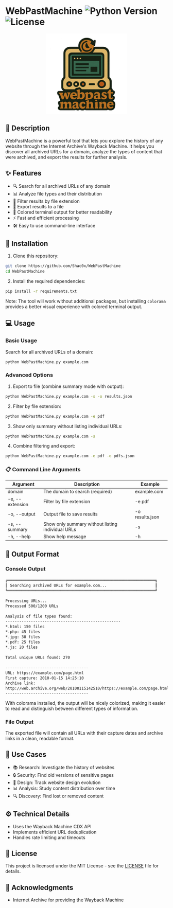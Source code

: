 # WebPastMachine ![Python Version](https://img.shields.io/badge/python-3.6+-blue.svg) ![License](https://img.shields.io/badge/license-MIT-green.svg)

 <div align="center">
   <img src="Logo.png" alt="Logo" width=250/>
 </div>

## 📖 Description

WebPastMachine is a powerful tool that lets you explore the history of any website through the Internet Archive's Wayback Machine. It helps you discover all archived URLs for a domain, analyze the types of content that were archived, and export the results for further analysis.

## ✨ Features

- 🔍 Search for all archived URLs of any domain
- 📊 Analyze file types and their distribution
- 🔎 Filter results by file extension
- 💾 Export results to a file
- 🎨 Colored terminal output for better readability
- ⚡ Fast and efficient processing
- 🛠️ Easy to use command-line interface

## 🚀 Installation

1. Clone this repository:
```bash
git clone https://github.com/Shac0x/WebPastMachine
cd WebPastMachine
```

2. Install the required dependencies:
```bash
pip install -r requirements.txt
```

Note: The tool will work without additional packages, but installing `colorama` provides a better visual experience with colored terminal output.

## 💻 Usage

### Basic Usage

Search for all archived URLs of a domain:
```bash
python WebPastMachine.py example.com
```

### Advanced Options
1. Export to file (combine summary mode with output):
```bash
python WebPastMachine.py example.com -s -o results.json
```

2. Filter by file extension:
```bash
python WebPastMachine.py example.com -e pdf
```

3. Show only summary without listing individual URLs:
```bash
python WebPastMachine.py example.com -s
```

4. Combine filtering and export:
```bash
python WebPastMachine.py example.com -e pdf -o pdfs.json
```
### 📋 Command Line Arguments

| Argument | Description | Example |
|----------|-------------|---------|
| domain | The domain to search (required) | example.com |
| -e, --extension | Filter by file extension | -e pdf |
| -o, --output | Output file to save results | -o results.json |
| -s, --summary | Show only summary without listing individual URLs | -s |
| -h, --help | Show help message | -h |

## 📝 Output Format

### Console Output
```
╔════════════════════════════════════════════════════════════════╗
║ Searching archived URLs for example.com...                     ║
╚════════════════════════════════════════════════════════════════╝

Processing URLs...
Processed 500/1200 URLs

Analysis of file types found:
--------------------------------------------------
*.html: 150 files
*.php: 45 files
*.jpg: 30 files
*.pdf: 25 files
*.js: 20 files

Total unique URLs found: 270

------------------------------------
URL: https://example.com/page.html
First capture: 2010-01-15 14:25:10
Archive link: http://web.archive.org/web/20100115142510/https://example.com/page.html
------------------------------------
```

With colorama installed, the output will be nicely colorized, making it easier to read and distinguish between different types of information.

### File Output
The exported file will contain all URLs with their capture dates and archive links in a clean, readable format.

## 🎯 Use Cases

- 📚 Research: Investigate the history of websites
- 🔒 Security: Find old versions of sensitive pages
- 🎨 Design: Track website design evolution
- 📊 Analysis: Study content distribution over time
- 🔍 Discovery: Find lost or removed content

## ⚙️ Technical Details

- Uses the Wayback Machine CDX API
- Implements efficient URL deduplication
- Handles rate limiting and timeouts

## 📄 License

This project is licensed under the MIT License - see the [LICENSE](LICENSE) file for details.

## 👏 Acknowledgments


- Internet Archive for providing the Wayback Machine


